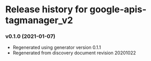 # Release history for google-apis-tagmanager_v2

### v0.1.0 (2021-01-07)

* Regenerated using generator version 0.1.1
* Regenerated from discovery document revision 20201022

